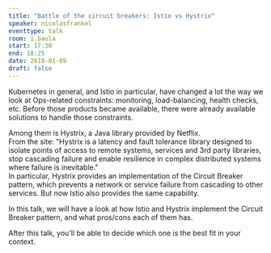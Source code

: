 ```yaml
---
title: "Battle of the circuit breakers: Istio vs Hystrix"
speaker: nicolasfrankel
eventtype: talk
room: 1.baula
start: 17:30
end: 18:25
date: 2019-01-09
draft: false
---
```


Kubernetes in general, and Istio in particular, have changed a lot the way we look at Ops-related constraints: monitoring,
load-balancing, health checks, etc.
Before those products became available, there were already available solutions to handle those constraints.  

Among them is Hystrix, a Java library provided by Netflix.  
From the site: "Hystrix is a latency and fault tolerance library designed to isolate points of access to remote systems,
services and 3rd party libraries, stop cascading failure and enable resilience in complex distributed systems where failure is inevitable."  
In particular, Hystrix provides an implementation of the Circuit Breaker pattern,
which prevents a network or service failure from cascading to other services. But now Istio also provides the same capability.  

In this talk, we will have a look at how Istio and Hystrix implement the Circuit Breaker pattern, and what pros/cons each of them has.  

After this talk, you'll be able to decide which one is the best fit in your context.  

